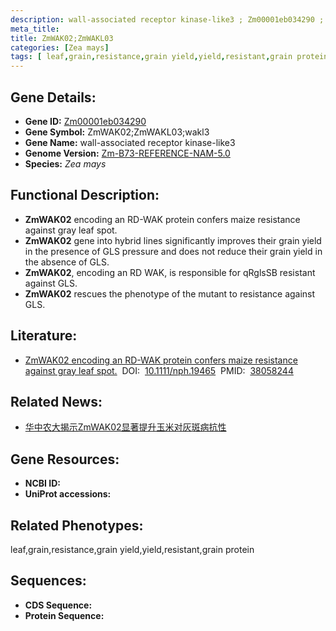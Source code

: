 ```yaml
---
description: wall-associated receptor kinase-like3 ; Zm00001eb034290 ; Zea mays
meta_title:
title: ZmWAK02;ZmWAKL03
categories: [Zea mays]
tags: [ leaf,grain,resistance,grain yield,yield,resistant,grain protein ]
---
```


## Gene Details:
- **Gene ID:**	[Zm00001eb034290]()
- **Gene Symbol:** ZmWAK02;ZmWAKL03;wakl3
- **Gene Name:** wall-associated receptor kinase-like3
- **Genome Version:** [Zm-B73-REFERENCE-NAM-5.0]()
- **Species:** *Zea mays*

## Functional Description:
   - **ZmWAK02** encoding an RD-WAK protein confers maize resistance against gray leaf spot.
   - **ZmWAK02** gene into hybrid lines significantly improves their grain yield in the presence of GLS pressure and does not reduce their grain yield in the absence of GLS.
   - **ZmWAK02**, encoding an RD WAK, is responsible for qRglsSB resistant against GLS.
   - **ZmWAK02** rescues the phenotype of the mutant to resistance against GLS.

## Literature:
   - [ZmWAK02 encoding an RD-WAK protein confers maize resistance against gray leaf spot.]( https://nph.onlinelibrary.wiley.com/doi/10.1111/nph.19465)&nbsp;&nbsp;DOI:&nbsp;&nbsp;[10.1111/nph.19465](https://nph.onlinelibrary.wiley.com/doi/10.1111/nph.19465)&nbsp;&nbsp;PMID:&nbsp;&nbsp;[38058244](https://pubmed.ncbi.nlm.nih.gov/38058244/)

## Related News:
   - [华中农大揭示ZmWAK02显著提升玉米对灰斑病抗性](https://mp.weixin.qq.com/s?__biz=MzIyOTY2NDYyNQ==&mid=2247588275&idx=4&sn=cb19ee48c861a41fd48f3de83b1b0517&chksm=e987b566a01eb0c4760f317f1d2db664aa95a4c71e3656034099d73aaf60c801dee7c900a091&scene=27#wechat_redirect)

## Gene Resources:
- **NCBI ID:** [](https://www.ncbi.nlm.nih.gov/gene/?term=)
- **UniProt accessions:** [](https://www.uniprot.org/uniprotkb//entry)

## Related Phenotypes:
leaf,grain,resistance,grain yield,yield,resistant,grain protein

## Sequences:
- **CDS Sequence:**
- **Protein Sequence:**
